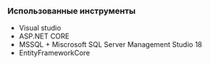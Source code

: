 ### Использованные инструменты
* Visual studio
* ASP.NET CORE
* MSSQL + Miscrosoft SQL Server Management Studio 18
* EntityFrameworkCore
